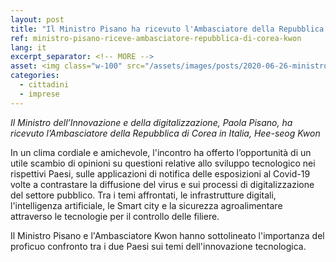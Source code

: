 ```yaml
---
layout: post
title: "Il Ministro Pisano ha ricevuto l'Ambasciatore della Repubblica di Corea Kwon"
ref: ministro-pisano-riceve-ambasciatore-repubblica-di-corea-kwon
lang: it
excerpt_separator: <!-- MORE -->
asset: <img class="w-100" src="/assets/images/posts/2020-06-26-ministro-e-ambasciatore-koreano.jpg" alt="Il Ministro Pisano ha ricevuto l'Ambasciatore della Repubblica di Corea Kwon"/>
categories:
  - cittadini
  - imprese
---
```


_Il Ministro dell’Innovazione e della digitalizzazione, Paola Pisano, ha ricevuto l’Ambasciatore della Repubblica di Corea in Italia, Hee-seog Kwon_

<!-- MORE -->

In un clima cordiale e amichevole, l'incontro ha offerto l’opportunità di un utile scambio di opinioni su questioni relative allo sviluppo tecnologico nei rispettivi Paesi, sulle applicazioni di notifica delle esposizioni al Covid-19 volte a contrastare la diffusione del virus e sui processi di digitalizzazione del settore pubblico. Tra i temi affrontati, le infrastrutture digitali, l'intelligenza artificiale, le Smart city e la sicurezza agroalimentare attraverso le tecnologie per il controllo delle filiere.  

Il  Ministro Pisano e l'Ambasciatore Kwon hanno sottolineato l'importanza del proficuo confronto tra i due Paesi sui temi dell'innovazione tecnologica. 
